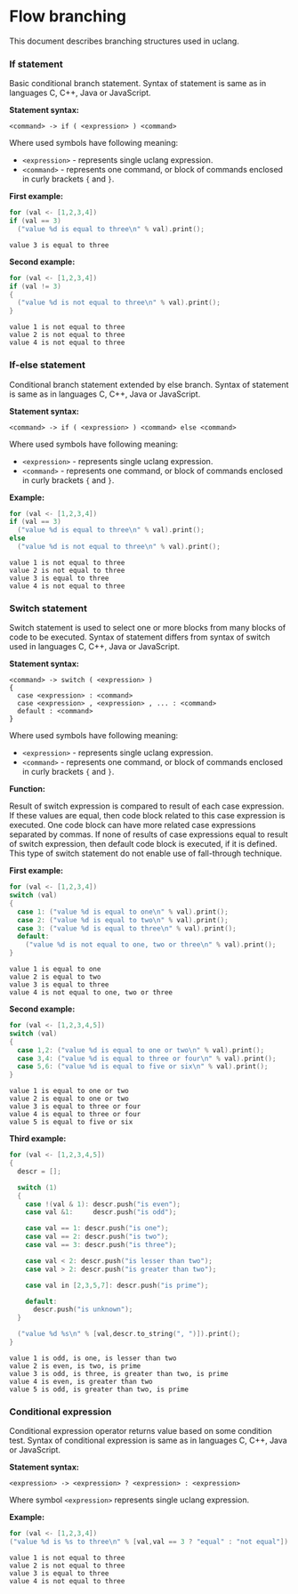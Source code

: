 
# Flow branching

This document describes branching structures used in uclang.

### If statement

Basic conditional branch statement. Syntax of statement is same as in
languages C, C++, Java or JavaScript.

**Statement syntax:**

```
<command> -> if ( <expression> ) <command>
```

Where used symbols have following meaning:

* `<expression>` - represents single uclang expression.
* `<command>` - represents one command, or block of commands enclosed in curly
  brackets `{` and `}`.

**First example:**

```cpp
for (val <- [1,2,3,4])
if (val == 3)
  ("value %d is equal to three\n" % val).print();
```
```
value 3 is equal to three
```

**Second example:**

```cpp
for (val <- [1,2,3,4])
if (val != 3)
{
  ("value %d is not equal to three\n" % val).print();
}
```
```
value 1 is not equal to three
value 2 is not equal to three
value 4 is not equal to three
```

### If-else statement

Conditional branch statement extended by else branch. Syntax of statement is
same as in languages C, C++, Java or JavaScript.

**Statement syntax:**

```
<command> -> if ( <expression> ) <command> else <command>
```

Where used symbols have following meaning:

* `<expression>` - represents single uclang expression.
* `<command>` - represents one command, or block of commands enclosed in curly
  brackets `{` and `}`.

**Example:**

```cpp
for (val <- [1,2,3,4])
if (val == 3)
  ("value %d is equal to three\n" % val).print();
else
  ("value %d is not equal to three\n" % val).print();
```
```
value 1 is not equal to three
value 2 is not equal to three
value 3 is equal to three
value 4 is not equal to three
```

<!--
### If-else syntax grammar rules

Grammar rules of if-else statement, that are defined in real syntax grammar
used for parsing of uclang source files:

```
<command>   -> if <condition> <if_else>
<condition> -> ( <expression> )
<if_else>   -> <command>
<if_else>   -> <command> else <command>
```
-->

### Switch statement

Switch statement is used to select one or more blocks from many blocks of code
to be executed. Syntax of statement differs from syntax of switch used in
languages C, C++, Java or JavaScript.

**Statement syntax:**

```
<command> -> switch ( <expression> )
{
  case <expression> : <command>
  case <expression> , <expression> , ... : <command>
  default : <command>
}
```

Where used symbols have following meaning:

* `<expression>` - represents single uclang expression.
* `<command>` - represents one command, or block of commands enclosed in curly
  brackets `{` and `}`.

**Function:**

Result of switch expression is compared to result of each case expression. If
these values are equal, then code block related to this case expression is
executed. One code block can have more related case expressions separated by
commas. If none of results of case expressions equal to result of switch
expression, then default code block is executed, if it is defined.  This type
of switch statement do not enable use of fall-through technique.

**First example:**

```cpp
for (val <- [1,2,3,4])
switch (val)
{
  case 1: ("value %d is equal to one\n" % val).print();
  case 2: ("value %d is equal to two\n" % val).print();
  case 3: ("value %d is equal to three\n" % val).print();
  default:
    ("value %d is not equal to one, two or three\n" % val).print();
}
```
```
value 1 is equal to one
value 2 is equal to two
value 3 is equal to three
value 4 is not equal to one, two or three
```

**Second example:**

```cpp
for (val <- [1,2,3,4,5])
switch (val)
{
  case 1,2: ("value %d is equal to one or two\n" % val).print();
  case 3,4: ("value %d is equal to three or four\n" % val).print();
  case 5,6: ("value %d is equal to five or six\n" % val).print();
}
```
```
value 1 is equal to one or two
value 2 is equal to one or two
value 3 is equal to three or four
value 4 is equal to three or four
value 5 is equal to five or six
```

**Third example:**

```cpp
for (val <- [1,2,3,4,5])
{
  descr = [];

  switch (1)
  {
    case !(val & 1): descr.push("is even");
    case val &1:     descr.push("is odd");

    case val == 1: descr.push("is one");
    case val == 2: descr.push("is two");
    case val == 3: descr.push("is three");

    case val < 2: descr.push("is lesser than two");
    case val > 2: descr.push("is greater than two");

    case val in [2,3,5,7]: descr.push("is prime");

    default:
      descr.push("is unknown");
  }

  ("value %d %s\n" % [val,descr.to_string(", ")]).print();
}
```
```
value 1 is odd, is one, is lesser than two
value 2 is even, is two, is prime
value 3 is odd, is three, is greater than two, is prime
value 4 is even, is greater than two
value 5 is odd, is greater than two, is prime
```

### Conditional expression

Conditional expression operator returns value based on some condition test.
Syntax of conditional expression is same as in languages C, C++, Java or
JavaScript.

**Statement syntax:**

```
<expression> -> <expression> ? <expression> : <expression>
```

Where symbol `<expression>` represents single uclang expression.

**Example:**

```cpp
for (val <- [1,2,3,4])
("value %d is %s to three\n" % [val,val == 3 ? "equal" : "not equal"]).print();
```
```
value 1 is not equal to three
value 2 is not equal to three
value 3 is equal to three
value 4 is not equal to three
```


